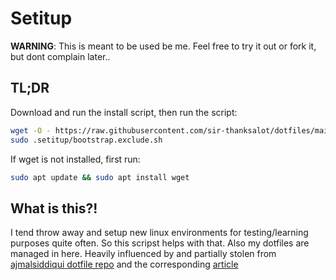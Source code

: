 # Setitup

**WARNING**: This is meant to be used be me. Feel free to try it out or fork it, but dont complain later.. 

## TL;DR

Download and run the install script, then run the script:
```bash
wget -O - https://raw.githubusercontent.com/sir-thanksalot/dotfiles/main/setitup.exclude.sh | sudo bash
sudo .setitup/bootstrap.exclude.sh
```

If wget is not installed, first run:
```bash
sudo apt update && sudo apt install wget
```

## What is this?!

I tend throw away and setup new linux environments for testing/learning purposes quite often. So this scripst helps with that. 
Also my dotfiles are managed in here. 
Heavily influenced by and partially stolen from [ajmalsiddiqui dotfile repo]() and the corresponding [article](https://www.freecodecamp.org/news/dive-into-dotfiles-part-2-6321b4a73608/)